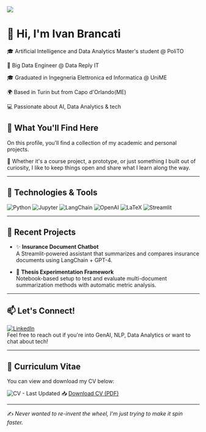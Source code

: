 <img src="https://media3.giphy.com/media/v1.Y2lkPTc5MGI3NjExejY0MTR1aDlxYW5tNTJkcGs1ejJmazJpMGY3MHlqY3IwMTJ0MmJnNyZlcD12MV9pbnRlcm5hbF9naWZfYnlfaWQmY3Q9Zw/aNqEFrYVnsS52/giphy.gif" />
  

# 👋 Hi, I'm Ivan Brancati

🎓 Artificial Intelligence and Data Analytics Master's student @ PoliTO

💼 Big Data Engineer @ Data Reply IT

🎓 Graduated in Ingegneria Elettronica ed Informatica @ UniME

🌍 Based in Turin but from Capo d'Orlando(ME)

💻 Passionate about AI, Data Analytics & tech   


## 📁 What You'll Find Here

On this profile, you’ll find a collection of my academic and personal projects.

🚀 Whether it's a course project, a prototype, or just something I built out of curiosity,  I like to keep things open and share what I learn along the way.
 
---

## 🔧 Technologies & Tools

![Python](https://img.shields.io/badge/Python-3776AB?style=flat&logo=python&logoColor=white)
![Jupyter](https://img.shields.io/badge/Jupyter-F37626?style=flat&logo=jupyter&logoColor=white)
![LangChain](https://img.shields.io/badge/LangChain-00C7B7?style=flat&logo=OpenAI&logoColor=white)
![OpenAI](https://img.shields.io/badge/OpenAI-412991?style=flat&logo=openai&logoColor=white)
![LaTeX](https://img.shields.io/badge/LaTeX-008080?style=flat&logo=latex&logoColor=white)
![Streamlit](https://img.shields.io/badge/Streamlit-FF4B4B?style=flat&logo=streamlit&logoColor=white)

---

## 🧠 Recent Projects

- ✨ **Insurance Document Chatbot**  
  A Streamlit-powered assistant that summarizes and compares insurance documents using LangChain + GPT-4.

- 🧪 **Thesis Experimentation Framework**  
  Notebook-based setup to test and evaluate multi-document summarization methods with automatic metric analysis.


---

## 📫 Let's Connect!

[![LinkedIn](https://img.shields.io/badge/LinkedIn-blue?style=flat&logo=linkedin&logoColor=white)](https://www.linkedin.com/in/ivanbrancati/)  
Feel free to reach out if you're into GenAI, NLP, Data Analytics or want to chat about tech!

---

## 📄 Curriculum Vitae

You can view and download my CV below:

![CV - Last Updated](https://img.shields.io/badge/Updated-May%202024-green)
📥 [Download CV (PDF)](https://raw.githubusercontent.com/ivanbrancati/ivanbrancati/main/docs/cv_ivanbrancati.pdf)

---

✍️ _Never wanted to re-invent the wheel, I'm just trying to make it spin faster._
